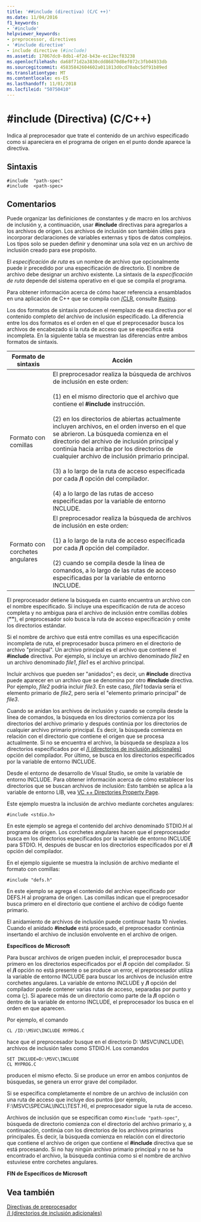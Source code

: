 ```yaml
---
title: '##include (directiva) (C/C ++)'
ms.date: 11/04/2016
f1_keywords:
- '#include'
helpviewer_keywords:
- preprocessor, directives
- '#include directive'
- include directive (#include)
ms.assetid: 17067dc0-8db1-4f2d-b43e-ec12ecf83238
ms.openlocfilehash: da68f71d2a3830cdd86870d8ef072c3fb04933db
ms.sourcegitcommit: 45835842604602a011813d0cd70abc5df91b89ed
ms.translationtype: MT
ms.contentlocale: es-ES
ms.lasthandoff: 11/01/2018
ms.locfileid: "50750410"
---
```

# <a name="include-directive-cc"></a>#include (Directiva) (C/C++)

Indica al preprocesador que trate el contenido de un archivo especificado como si apareciera en el programa de origen en el punto donde aparece la directiva.

## <a name="syntax"></a>Sintaxis

```
#include  "path-spec"
#include  <path-spec>
```

## <a name="remarks"></a>Comentarios

Puede organizar las definiciones de constantes y de macro en los archivos de inclusión y, a continuación, usar **#include** directivas para agregarlos a los archivos de origen. Los archivos de inclusión son también útiles para incorporar declaraciones de variables externas y tipos de datos complejos. Los tipos solo se pueden definir y denominar una sola vez en un archivo de inclusión creado para ese propósito.

El *especificación de ruta* es un nombre de archivo que opcionalmente puede ir precedido por una especificación de directorio. El nombre de archivo debe designar un archivo existente. La sintaxis de la *especificación de ruta* depende del sistema operativo en el que se compila el programa.

Para obtener información acerca de cómo hacer referencia a ensamblados en una aplicación de C++ que se compila con [/CLR](../build/reference/clr-common-language-runtime-compilation.md), consulte [#using](../preprocessor/hash-using-directive-cpp.md).

Los dos formatos de sintaxis producen el reemplazo de esa directiva por el contenido completo del archivo de inclusión especificado. La diferencia entre los dos formatos es el orden en el que el preprocesador busca los archivos de encabezado si la ruta de acceso que se especifica está incompleta. En la siguiente tabla se muestran las diferencias entre ambos formatos de sintaxis.

|Formato de sintaxis|Acción|
|---|------------|
|Formato con comillas|El preprocesador realiza la búsqueda de archivos de inclusión en este orden:<br/><br/> (1) en el mismo directorio que el archivo que contiene el **#include** instrucción.<br/><br/> (2) en los directorios de abiertas actualmente incluyen archivos, en el orden inverso en el que se abrieron. La búsqueda comienza en el directorio del archivo de inclusión principal y continúa hacia arriba por los directorios de cualquier archivo de inclusión primario principal.<br/><br/> (3) a lo largo de la ruta de acceso especificada por cada **/I** opción del compilador.<br/><br/> (4) a lo largo de las rutas de acceso especificadas por la variable de entorno INCLUDE.|
|Formato con corchetes angulares|El preprocesador realiza la búsqueda de archivos de inclusión en este orden:<br/><br/> (1) a lo largo de la ruta de acceso especificada por cada **/I** opción del compilador.<br/><br/> (2) cuando se compila desde la línea de comandos, a lo largo de las rutas de acceso especificadas por la variable de entorno INCLUDE.|

El preprocesador detiene la búsqueda en cuanto encuentra un archivo con el nombre especificado. Si incluye una especificación de ruta de acceso completa y no ambigua para el archivo de inclusión entre comillas dobles (**""**), el preprocesador solo busca la ruta de acceso especificación y omite los directorios estándar.

Si el nombre de archivo que está entre comillas es una especificación incompleta de ruta, el preprocesador busca primero en el directorio de archivo "principal". Un archivo principal es el archivo que contiene el **#include** directiva. Por ejemplo, si incluye un archivo denominado *file2* en un archivo denominado *file1*, *file1* es el archivo principal.

Incluir archivos que pueden ser "anidados"; es decir, un **#include** directiva puede aparecer en un archivo que se denomina por otro **#include** directiva. Por ejemplo, *file2* podría incluir *file3*. En este caso, *file1* todavía sería el elemento primario de *file2*, pero sería el "elemento primario principal" de *file3*.

Cuando se anidan los archivos de inclusión y cuando se compila desde la línea de comandos, la búsqueda en los directorios comienza por los directorios del archivo primario y después continúa por los directorios de cualquier archivo primario principal. Es decir, la búsqueda comienza en relación con el directorio que contiene el origen que se procesa actualmente. Si no se encuentra el archivo, la búsqueda se desplaza a los directorios especificados por el [/I (directorios de inclusión adicionales)](../build/reference/i-additional-include-directories.md) opción del compilador. Por último, se busca en los directorios especificados por la variable de entorno INCLUDE.

Desde el entorno de desarrollo de Visual Studio, se omite la variable de entorno INCLUDE. Para obtener información acerca de cómo establecer los directorios que se buscan archivos de inclusión: Esto también se aplica a la variable de entorno LIB, vea [VC ++ Directories Property Page](../ide/vcpp-directories-property-page.md).

Este ejemplo muestra la inclusión de archivo mediante corchetes angulares:

```
#include <stdio.h>
```

En este ejemplo se agrega el contenido del archivo denominado STDIO.H al programa de origen. Los corchetes angulares hacen que el preprocesador busca en los directorios especificados por la variable de entorno INCLUDE para STDIO. H, después de buscar en los directorios especificados por el **/I** opción del compilador.

En el ejemplo siguiente se muestra la inclusión de archivo mediante el formato con comillas:

```
#include "defs.h"
```

En este ejemplo se agrega el contenido del archivo especificado por DEFS.H al programa de origen. Las comillas indican que el preprocesador busca primero en el directorio que contiene el archivo de código fuente primario.

El anidamiento de archivos de inclusión puede continuar hasta 10 niveles. Cuando el anidado **#include** está procesado, el preprocesador continúa insertando el archivo de inclusión envolvente en el archivo de origen.

**Específicos de Microsoft**

Para buscar archivos de origen pueden incluir, el preprocesador busca primero en los directorios especificados por el **/I** opción del compilador. Si el **/I** opción no está presente o se produce un error, el preprocesador utiliza la variable de entorno INCLUDE para buscar los archivos de inclusión entre corchetes angulares. La variable de entorno INCLUDE y **/I** opción del compilador puede contener varias rutas de acceso, separadas por punto y coma (**;**). Si aparece más de un directorio como parte de la **/I** opción o dentro de la variable de entorno INCLUDE, el preprocesador los busca en el orden en que aparecen.

Por ejemplo, el comando

```
CL /ID:\MSVC\INCLUDE MYPROG.C
```

hace que el preprocesador busque en el directorio D: \MSVC\INCLUDE\ archivos de inclusión tales como STDIO.H. Los comandos

```
SET INCLUDE=D:\MSVC\INCLUDE
CL MYPROG.C
```

producen el mismo efecto. Si se produce un error en ambos conjuntos de búsquedas, se genera un error grave del compilador.

Si se especifica completamente el nombre de un archivo de inclusión con una ruta de acceso que incluye dos puntos (por ejemplo, F:\MSVC\SPECIAL\INCL\TEST.H), el preprocesador sigue la ruta de acceso.

Archivos de inclusión que se especifican como `#include "path-spec"`, búsqueda de directorio comienza con el directorio del archivo primario y, a continuación, continúa con los directorios de los archivos primarios principales. Es decir, la búsqueda comienza en relación con el directorio que contiene el archivo de origen que contiene el **#include** directiva que se está procesando. Si no hay ningún archivo primario principal y no se ha encontrado el archivo, la búsqueda continúa como si el nombre de archivo estuviese entre corchetes angulares.

**FIN de Específicos de Microsoft**

## <a name="see-also"></a>Vea también

[Directivas de preprocesador](../preprocessor/preprocessor-directives.md)<br/>
[/I (directorios de inclusión adicionales)](../build/reference/i-additional-include-directories.md)<br/>
